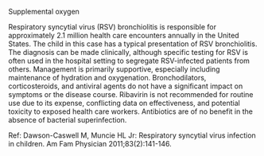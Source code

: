Supplemental oxygen

Respiratory syncytial virus (RSV) bronchiolitis is responsible for approximately 2.1 million health care encounters annually in the United States. The child in this case has a typical presentation of RSV bronchiolitis. The diagnosis can be made clinically, although specific testing for RSV is often used in the hospital setting to segregate RSV-infected patients from others. Management is primarily supportive, especially including maintenance of hydration and oxygenation. Bronchodilators, corticosteroids, and antiviral agents do not have a significant impact on symptoms or the disease course. Ribavirin is not recommended for routine use due to its expense, conflicting data on effectiveness, and potential toxicity to exposed health care workers. Antibiotics are of no benefit in the absence of bacterial superinfection.

Ref:  Dawson-Caswell M, Muncie HL Jr: Respiratory syncytial virus infection in children. Am Fam Physician 2011;83(2):141-146.